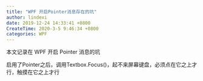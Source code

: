 ```yaml
---
title: "WPF 开启Pointer消息存在的坑"
author: lindexi
date: 2019-12-24 14:33:41 +0800
CreateTime: 2020-3-5 9:46:34 +0800
categories: WPF
---
```


本文记录在 WPF 开启 Pointer 消息的坑

<!--more-->


<!-- 发布 -->

启用了Pointer之后，调用Textbox.Focus()，起不来屏幕键盘，必须点在它之上才行，触摸在它之上才行
